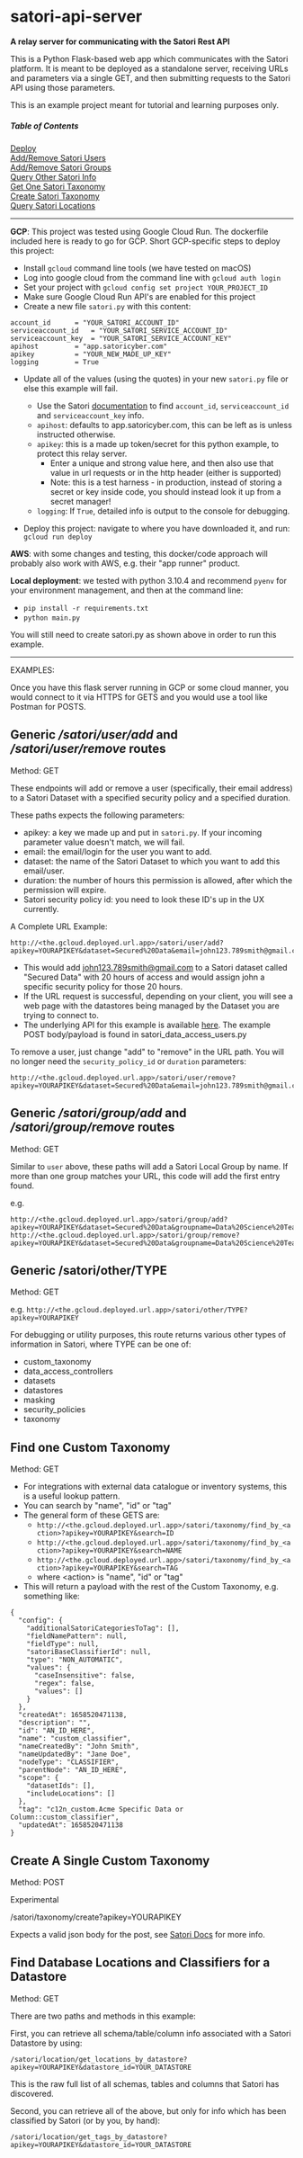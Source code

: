 # satori-api-server
**A relay server for communicating with the Satori Rest API**

This is a Python Flask-based web app which communicates with the Satori platform. It is meant to be deployed as a standalone server, receiving URLs and parameters via a single GET, and then submitting requests to the Satori API using those parameters. 

This is an example project meant for tutorial and learning purposes only.



##### Table of Contents  
[Deploy](#deploy)  
[Add/Remove Satori Users](#users)  
[Add/Remove Satori Groups](#groups)  
[Query Other Satori Info](#other)  
[Get One Satori Taxonomy](#one_taxonomy)  
[Create Satori Taxonomy](#create_taxonomy)  
[Query Satori Locations](#locations)  

___

<a name="deploy"/>

**GCP**: This project was tested using Google Cloud Run. The dockerfile included here is ready to go for GCP. Short GCP-specific steps to deploy this project:

- Install ```gcloud``` command line tools (we have tested on macOS)
- Log into google cloud from the command line with ```gcloud auth login```
- Set your project with ```gcloud config set project YOUR_PROJECT_ID```
- Make sure Google Cloud Run API's are enabled for this project
- Create a new file ```satori.py``` with this content:

```
account_id		= "YOUR_SATORI_ACCOUNT_ID"
serviceaccount_id 	= "YOUR_SATORI_SERVICE_ACCOUNT_ID"
serviceaccount_key	= "YOUR_SATORI_SERVICE_ACCOUNT_KEY"
apihost			= "app.satoricyber.com"
apikey 			= "YOUR_NEW_MADE_UP_KEY"
logging 		= True
```

- Update all of the values (using the quotes) in your new ```satori.py``` file or else this example will fail. 
	- Use the Satori [documentation](https://app.satoricyber.com/docs/api) to find ```account_id```, ```serviceaccount_id``` and ```serviceaccount_key``` info. 
	- ```apihost```: defaults to app.satoricyber.com, this can be left as is unless instructed otherwise.
	- ```apikey```: this is a made up token/secret for this python example, to protect this relay server. 
		- Enter a unique and strong value here, and then also use that value in url requests or in the http header (either is supported)
		- Note: this is a test harness - in production, instead of storing a secret or key inside code, you should instead look it up from a secret manager!
	- ```logging```: If ```True```, detailed info is output to the console for debugging.

- Deploy this project: navigate to where you have downloaded it, and run: ```gcloud run deploy```

**AWS**: with some changes and testing, this docker/code approach will probably also work with AWS, e.g. their "app runner" product. 

**Local deployment**: we tested with python 3.10.4 and recommend ```pyenv``` for your environment management, and then at the command line:

- ```pip install -r requirements.txt```
- ```python main.py```

You will still need to create satori.py as shown above in order to run this example.

___

EXAMPLES:

Once you have this flask server running in GCP or some cloud manner, you would connect to it via HTTPS for GETS and you would use a tool like Postman for POSTS.

<a name="users"/>


## Generic _/satori/user/add_ and _/satori/user/remove_ routes

Method: GET 

These endpoints will add or remove a user (specifically, their email address) to a Satori Dataset with a specified security policy and a specified duration.

These paths expects the following parameters:

- apikey: a key we made up and put in ```satori.py```. If your incoming parameter value doesn't match, we will fail.
- email: the email/login for the user you want to add.
- dataset: the name of the Satori Dataset to which you want to add this email/user.
- duration: the number of hours this permission is allowed, after which the permission will expire.
- Satori security policy id: you need to look these ID's up in the UX currently.

A Complete URL Example: 

```
http://<the.gcloud.deployed.url.app>/satori/user/add?apikey=YOURAPIKEY&dataset=Secured%20Data&email=john123.789smith@gmail.com&duration=20&security_policy_id=SATORI_SECURITY_POLICY_ID
```

- This would add john123.789smith@gmail.com to a Satori dataset called "Secured Data" with 20 hours of access and would assign john a specific security policy for those 20 hours.
- If the URL request is successful, depending on your client, you will see a web page with the datastores being managed by the Dataset you are trying to connect to.
- The underlying API for this example is available [here](https://app.satoricyber.com/docs/api#post-/api/v1/data-access-rule/instant-access). The example POST body/payload is found in satori_data_access_users.py


To remove a user, just change "add" to "remove" in the URL path. You will no longer need the ```security_policy_id``` or ```duration``` parameters:

```
http://<the.gcloud.deployed.url.app>/satori/user/remove?apikey=YOURAPIKEY&dataset=Secured%20Data&email=john123.789smith@gmail.com
```

<a name="groups"/>


## Generic _/satori/group/add_ and _/satori/group/remove_ routes

Method: GET

Similar to ```user``` above, these paths will add a Satori Local Group by name. If more than one group matches your URL, this code will add the first entry found.

e.g. 

```
http://<the.gcloud.deployed.url.app>/satori/group/add?apikey=YOURAPIKEY&dataset=Secured%20Data&groupname=Data%20Science%20Team&duration=20&security_policy_id=SATORI_SECURITY_POLICY_ID
http://<the.gcloud.deployed.url.app>/satori/group/remove?apikey=YOURAPIKEY&dataset=Secured%20Data&groupname=Data%20Science%20Team&duration=20&security_policy_id=SATORI_SECURITY_POLICY_ID
```

<a name="other"/>

## Generic /satori/other/TYPE

Method: GET

e.g. 
```http://<the.gcloud.deployed.url.app>/satori/other/TYPE?apikey=YOURAPIKEY```

For debugging or utility purposes, this route returns various other types of information in Satori, where TYPE can be one of:

- custom_taxonomy
- data_access_controllers
- datasets
- datastores
- masking
- security_policies
- taxonomy


<a name="one_taxonomy"/>

## Find one Custom Taxonomy

Method: GET

- For integrations with external data catalogue or inventory systems, this is a useful lookup pattern.
- You can search by "name", "id" or "tag"
- The general form of these GETS are:
	- ```http://<the.gcloud.deployed.url.app>/satori/taxonomy/find_by_<action>?apikey=YOURAPIKEY&search=ID```
	- ```http://<the.gcloud.deployed.url.app>/satori/taxonomy/find_by_<action>?apikey=YOURAPIKEY&search=NAME```
	- ```http://<the.gcloud.deployed.url.app>/satori/taxonomy/find_by_<action>?apikey=YOURAPIKEY&search=TAG```
	- where \<action\> is "name", "id" or "tag"
- This will return a payload with the rest of the Custom Taxonomy, e.g. something like:

```
{
  "config": {
    "additionalSatoriCategoriesToTag": [],
    "fieldNamePattern": null,
    "fieldType": null,
    "satoriBaseClassifierId": null,
    "type": "NON_AUTOMATIC",
    "values": {
      "caseInsensitive": false,
      "regex": false,
      "values": []
    }
  },
  "createdAt": 1658520471138,
  "description": "",
  "id": "AN_ID_HERE",
  "name": "custom_classifier",
  "nameCreatedBy": "John Smith",
  "nameUpdatedBy": "Jane Doe",
  "nodeType": "CLASSIFIER",
  "parentNode": "AN_ID_HERE",
  "scope": {
    "datasetIds": [],
    "includeLocations": []
  },
  "tag": "c12n_custom.Acme Specific Data or Column::custom_classifier",
  "updatedAt": 1658520471138
}
```

<a name="create_taxonomy"/>

## Create A Single Custom Taxonomy

Method: POST

Experimental

/satori/taxonomy/create?apikey=YOURAPIKEY

Expects a valid json body for the post, see [Satori Docs](https://app.satoricyber.com/docs/api#post-/api/v1/taxonomy/custom/classifier) for more info.


<a name="locations"/>

## Find Database Locations and Classifiers for a Datastore

Method: GET

There are two paths and methods in this example:

First, you can retrieve all schema/table/column info associated with a Satori Datastore by using:

```/satori/location/get_locations_by_datastore?apikey=YOURAPIKEY&datastore_id=YOUR_DATASTORE```

This is the raw full list of all schemas, tables and columns that Satori has discovered.

Second, you can retrieve all of the above, but only for info which has been classified by Satori (or by you, by hand):

```/satori/location/get_tags_by_datastore?apikey=YOURAPIKEY&datastore_id=YOUR_DATASTORE```
